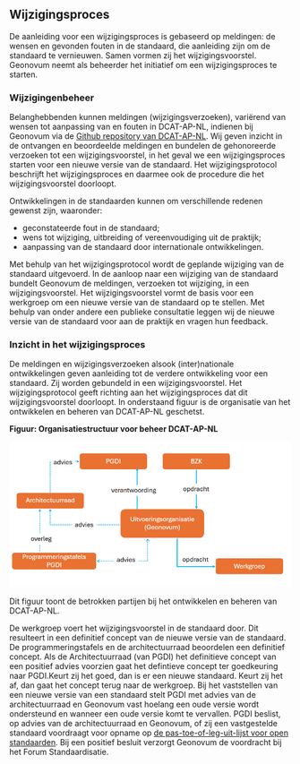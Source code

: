 ## Wijzigingsproces

De aanleiding voor een wijzigingsproces is gebaseerd op meldingen: de wensen en gevonden fouten in de standaard, die aanleiding zijn om de standaard te vernieuwen. Samen vormen zij het wijzigingsvoorstel. Geonovum neemt als beheerder het initiatief om een wijzigingsproces te starten.

###	Wijzigingenbeheer

Belanghebbenden kunnen meldingen (wijzigingsverzoeken), variërend van wensen tot aanpassing van en fouten in DCAT-AP-NL, indienen bij Geonovum via de [Github repository van DCAT-AP-NL](https://github.com/Geonovum/DCAT-AP-NL30/issues). Wij geven inzicht in de ontvangen en beoordeelde meldingen en bundelen de gehonoreerde verzoeken tot een wijzigingsvoorstel, in het geval we een wijzigingsproces starten voor een nieuwe versie van de standaard. Het wijzigingsprotocol beschrijft het wijzigingsproces en daarmee ook de procedure die het wijzigingsvoorstel doorloopt. 

Ontwikkelingen in de standaarden kunnen om verschillende redenen gewenst zijn, waaronder:
- geconstateerde fout in de standaard;
- wens tot wijziging, uitbreiding of vereenvoudiging uit de praktijk;
- aanpassing van de standaard door internationale ontwikkelingen.

Met behulp van het wijzigingsprotocol wordt de geplande wijziging van de standaard uitgevoerd. In de aanloop naar een wijziging van de standaard bundelt Geonovum de meldingen, verzoeken tot wijziging, in een wijzigingsvoorstel. Het wijzigingsvoorstel vormt de basis voor een werkgroep om een nieuwe versie van de standaard op te stellen. Met behulp van onder andere een publieke consultatie leggen wij de nieuwe versie van de standaard voor aan de praktijk en vragen hun feedback.

### Inzicht in het wijzigingsproces

De meldingen en wijzigingsverzoeken alsook (inter)nationale ontwikkelingen geven aanleiding tot de verdere ontwikkeling voor een standaard. Zij worden gebundeld in een wijzigingsvoorstel. Het wijzigingsprotocol geeft richting aan het wijzigingsproces dat dit wijzigingsvoorstel doorloopt. In onderstaand figuur is de organisatie van het ontwikkelen en beheren van DCAT-AP-NL geschetst.

**Figuur: Organisatiestructuur voor beheer DCAT-AP-NL**

![organisatie dcat-ap-nl beheer](./media/organisatie_dcat_ap_nl_beheer.png)

Dit figuur toont de betrokken partijen bij het ontwikkelen en beheren van DCAT-AP-NL. 

De werkgroep voert het wijzigingsvoorstel in de standaard door. Dit resulteert in een definitief concept van de nieuwe versie van de standaard. De programmeringstafels en de architectuurraad beoordelen een definitief concept. Als de Architectuurraad (van PGDI) het definitieve concept van een positief advies voorzien gaat het defintieve concept ter goedkeuring naar PGDI.Keurt zij het goed, dan is er een nieuwe standaard. Keurt zij het af, dan gaat het concept terug naar de werkgroep. 
Bij het vaststellen van een nieuwe versie van een standaard stelt PGDI met advies van de architectuurraad en Geonovum vast hoelang een oude versie wordt ondersteund en wanneer een oude versie komt te vervallen. 
PGDI beslist, op advies van de architectuurraad en Geonovum, of zij een vastgestelde standaard voordraagt voor opname op [de pas-toe-of-leg-uit-lijst voor open standaarden](https://www.forumstandaardisatie.nl/open-standaarden). Bij een positief besluit verzorgt Geonovum de voordracht bij het Forum Standaardisatie.
